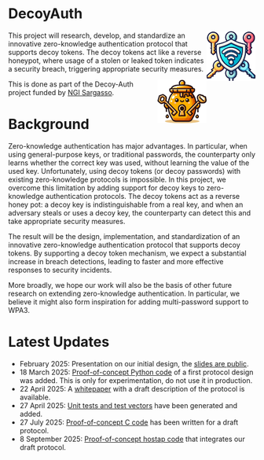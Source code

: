 # DecoyAuth

<img align="right" src="multipw.png" width="100px">

This project will research, develop, and standardize an innovative zero-knowledge authentication protocol that supports decoy tokens. The decoy tokens act like a reverse honeypot, where usage of a stolen or leaked token indicates a security breach, triggering appropriate security measures.

<img align="right" src="decoyauth.png" width="100px">

This is done as part of the Decoy-Auth project funded by [NGI Sargasso](https://ngisargasso.eu/innovators/).

# Background

Zero-knowledge authentication has major advantages. In particular, when using general-purpose keys, or traditional passwords, the counterparty only learns whether the correct key was used, without learning the value of the used key. Unfortunately, using decoy tokens (or decoy passwords) with existing zero-knowledge protocols is impossible. In this project, we overcome this limitation by adding support for decoy keys to zero-knowledge authentication protocols. The decoy tokens act as a reverse honey pot: a decoy key is indistinguishable from a real key, and when an adversary steals or uses a decoy key, the counterparty can detect this and take appropriate security measures.

The result will be the design, implementation, and standardization of an innovative zero-knowledge authentication protocol that supports decoy tokens. By supporting a decoy token mechanism, we expect a substantial increase in breach detections, leading to faster and more effective responses to security incidents.

More broadly, we hope our work will also be the basis of other future research on extending zero-knowledge authentication. In particular, we believe it might also form inspiration for adding multi-password support to WPA3.

# Latest Updates

- February 2025: Presentation on our initial design, the [slides are public](docs/slides-feb2025.pdf).
- 18 March 2025: [Proof-of-concept Python code](scripts/README.md) of a first protocol design was added. This is only for experimentation, do not use it in production.
- 22 April 2025: A [whitepaper](docs/whitepaper.pdf) with a draft description of the protocol is available.
- 27 April 2025: [Unit tests and test vectors](scripts/TESTS.md) have been generated and added.
- 27 July 2025: [Proof-of-concept C code](c-prototype/README.md) has been written for a draft protocol.
- 8 September 2025: [Proof-of-concept hostap code](hostap/README.md) that integrates our draft protocol.


